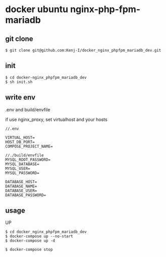 # docker ubuntu nginx-php-fpm-mariadb

## git clone

```shell
$ git clone git@github.com:Kenj-I/docker_nginx_phpfpm_mariadb_dev.git
```

## init

```shell
$ cd docker-nginx_phpfpm_mariadb_dev
$ sh init.sh
```

## write env

.env and build/envfile

if use nginx_proxy, set virtualhost and your hosts

```.env
//.env

VIRTUAL_HOST=
HOST_DB_PORT=
COMPOSE_PROJECT_NAME=
```

```envfile
//./build/envfile
MYSQL_ROOT_PASSWORD=
MYSQL_DATABASE=
MYSQL_USER=
MYSQL_PASSWORD=

DATABASE_HOST=
DATABASE_NAME=
DATABASE_USER=
DATABASE_PASSWORD=
```

## usage

UP

```shell
$ cd docker_nginx_phpfpm_mariadb_dev
$ docker-compose up --no-start
$ docker-compose up -d
```

```shell
$ docker-compose stop
```

